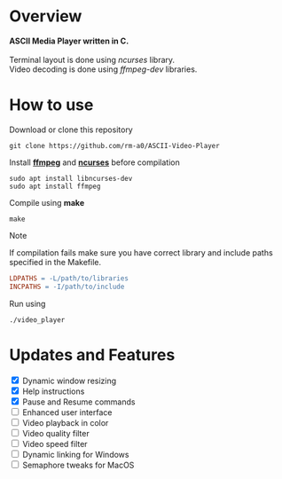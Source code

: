 # Overview
__ASCII Media Player written in C.__ \
\
Terminal layout is done using _ncurses_ library. \
Video decoding is done using _ffmpeg-dev_ libraries.

# How to use
Download or clone this repository 
```
git clone https://github.com/rm-a0/ASCII-Video-Player
```
Install [__ffmpeg__](https://github.com/FFmpeg/FFmpeg) and [__ncurses__](https://github.com/mirror/ncurses) before compilation
```
sudo apt install libncurses-dev
sudo apt install ffmpeg
```
Compile using __make__
```
make
```
> [!NOTE]
> If compilation fails make sure you have correct library and include paths specified in the Makefile.
> ```makefile
> LDPATHS = -L/path/to/libraries
> INCPATHS = -I/path/to/include
> ```
Run using
```
./video_player
```
# Updates and Features
<input type="checkbox" id="checkbox1" checked style="color: orange;">
<label for="checkbox1">Dynamic window resizing</label><br>

<input type="checkbox" id="checkbox2" checked style="color: orange;">
<label for="checkbox2">Help instructions</label><br>

<input type="checkbox" id="checkbox3" checked style="color: orange;">
<label for="checkbox3">Pause and Resume commands</label><br>

<input type="checkbox" id="checkbox4" style="color: green;">
<label for="checkbox4">Enhanced user interface</label><br>

<input type="checkbox" id="checkbox5" style="color: green;">
<label for="checkbox5">Video playback in color</label><br>

<input type="checkbox" id="checkbox6" style="color: green;">
<label for="checkbox6">Video quality filter</label><br>

<input type="checkbox" id="checkbox7" style="color: green;">
<label for="checkbox7">Video speed filter</label><br>

<input type="checkbox" id="checkbox8" style="color: green;">
<label for="checkbox8">Dynamic linking for Windows</label><br>

<input type="checkbox" id="checkbox9" style="color: green;">
<label for="checkbox9">Semaphore tweaks for MacOS</label><br>

